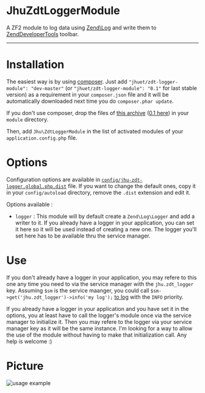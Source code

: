 JhuZdtLoggerModule
==================

A ZF2 module to log data using [Zend\Log](http://framework.zend.com/manual/2.1/en/modules/zend.log.overview.html) and write them to [ZendDeveloperTools](https://github.com/zendframework/ZendDeveloperTools) toolbar.
___

Installation
============

The easiest way is by using [composer](http://getcomposer.org). Just add `"jhuet/zdt-logger-module": "dev-master"` (or `"jhuet/zdt-logger-module": "0.1"` for last stable version) as a requirement in your `composer.json` file and it will be automatically downloaded next time you do `composer.phar update`.

If you don't use composer, drop the files of [this archive](https://github.com/jhuet/JhuZdtLoggerModule/archive/master.zip) ([0.1 here](https://github.com/jhuet/JhuZdtLoggerModule/archive/0.1.zip)) in your `module` directory.

Then, add `Jhu\ZdtLoggerModule` in the list of activated modules of your `application.config.php` file.

Options
=======

Configuration options are available in [`config/jhu-zdt-logger.global.php.dist`](https://github.com/jhuet/JhuZdtLoggerModule/blob/master/config/jhu-zdt-logger.global.php.dist) file. If you want to change the default ones, copy it in your `config/autoload` directory, remove the `.dist` extension and edit it.

Options available :

* `logger` : This module will by default create a `Zend\Log\Logger` and add a writer to it. If you already have a logger in your application, you can set it here so it will be used instead of creating a new one. The logger you'll set here has to be available thru the service manager.

Use
===

If you don't already have a logger in your application, you may refere to this one any time you need to via the service manager with the `jhu.zdt_logger` key. Assuming `$sm` is the service maanger, you could call `$sm->get('jhu.zdt_logger')->info('my log');` [to log](http://framework.zend.com/manual/2.1/en/modules/zend.log.overview.html#logging-messages) with the `INFO` priority.

If you already have a logger in your application and you have set it in the options, you at least have to call the logger's module once via the service manager to initialize it. Then you may refere to the logger via your service manager key as it will be the same instance. I'm looking for a way to allow the use of the module without having to make that initialization call. Any help is welcome :)

Picture
=======

![usage example](http://i47.tinypic.com/1zcg0so.png)
